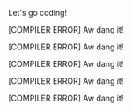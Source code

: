 Let's go coding!

[COMPILER ERROR] Aw dang it!

[COMPILER ERROR] Aw dang it!

[COMPILER ERROR] Aw dang it!

[COMPILER ERROR] Aw dang it!

[COMPILER ERROR] Aw dang it!
